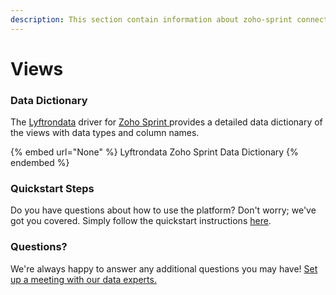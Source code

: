```yaml
---
description: This section contain information about zoho-sprint connector views information
---
```


# Views

### Data Dictionary

The [Lyftrondata](https://www.lyftrondata.com/) driver for [Zoho Sprint](https://www.lyftrondata.com/integration/business-analytics/zoho-sprint//)[ ](https://www.lyftrondata.com/integration/zoho-sprint/)provides a detailed data dictionary of the views with data types and column names.

{% embed url="None" %}
Lyftrondata Zoho Sprint Data Dictionary
{% endembed %}

### Quickstart Steps

Do you have questions about how to use the platform? Don't worry; we've got you covered. Simply follow the quickstart instructions [here](../README.md).

### Questions? <a href="#questions" id="questions"></a>

We're always happy to answer any additional questions you may have! [Set up a meeting with our data experts.](https://www.lyftrondata.com/book-a-meeting/)


